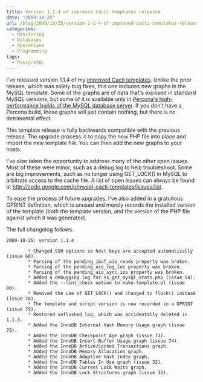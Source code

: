 ```yaml
---
title: Version 1.1.4 of improved Cacti templates released
date: "2009-10-25"
url: /blog/2009/10/25/version-1-1-4-of-improved-cacti-templates-released/
categories:
  - Monitoring
  - Databases
  - Operations
  - Programming
tags:
  - PostgreSQL
---
```

I've released version 1.1.4 of my [improved Cacti templates](http://code.google.com/p/mysql-cacti-templates/). Unlike the prior release, which was solely bug fixes, this one includes new graphs in the MySQL template. Some of the graphs are of data that's exposed in standard MySQL versions, but some of it is available only in [Percona's high-performance builds of the MySQL database server](http://www.percona.com/percona-lab.html). If you don't have a Percona build, those graphs will just contain nothing, but there is no detrimental effect.

This template release is fully backwards compatible with the previous release. The upgrade process is to copy the new PHP file into place and import the new template file. You can then add the new graphs to your hosts.

I've also taken the opportunity to address many of the other open issues. Most of these were minor, such as a debug log to help troubleshoot. Some are big improvements, such as no longer using GET_LOCK() in MySQL to arbitrate access to the cache file. A list of open issues can always be found at <http://code.google.com/p/mysql-cacti-templates/issues/list>.

To ease the process of future upgrades, I've also added in a gratuitous GPRINT definition, which is unused and merely records the installed version of the template (both the template version, and the version of the PHP file against which it was generated).

The full changelog follows.

```
2009-10-25: version 1.1.4

        * Changed SSH options so host keys are accepted automatically (issue 68).
        * Parsing of the pending_ibuf_aio_reads property was broken.
        * Parsing of the pending_aio_log_ios property was broken.
        * Parsing of the pending_aio_sync_ios property was broken.
        * Added a debugging log for ss_get_mysql_stats.php (issue 54).
        * Added the --lint_check option to make-template.pl (issue 80).
        * Removed the use of GET_LOCK() and changed to flock() instead (issue 78).
        * The template and script version is now recorded in a GPRINT (issue 79).
        * Restored unflushed_log, which was accidentally deleted in 1.1.3.
        * Added the InnoDB Internal Hash Memory Usage graph (issue 75).
        * Added the InnoDB Checkpoint Age graph (issue 73).
        * Added the InnoDB Insert Buffer Usage graph (issue 74).
        * Added the InnoDB Active/Locked Transactions graph.
        * Added the InnoDB Memory Allocation graph.
        * Added the InnoDB Adaptive Hash Index graph.
        * Added the InnoDB Tables In Use graph (issue 32).
        * Added the InnoDB Current Lock Waits graph.
        * Added the InnoDB Lock Structures graph (issue 32).
```


